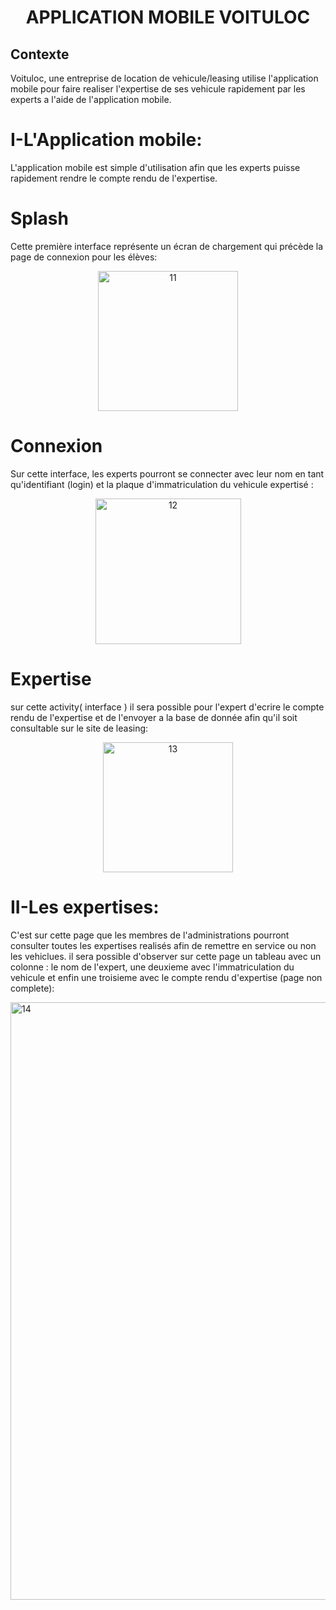 <h1 align="center">APPLICATION MOBILE VOITULOC</h1>

## Contexte
Voituloc, une entreprise de location de vehicule/leasing utilise l'application mobile pour faire realiser l'expertise de ses vehicule rapidement par les experts a l'aide de l'application mobile.


# I-L'Application mobile:
L'application mobile est simple d'utilisation afin que les experts puisse rapidement rendre le compte rendu de l'expertise.
# Splash
Cette première interface représente un écran de chargement qui précède la page de connexion pour les élèves:
<p align="center">
  <img width="224" alt="11" src="https://github.com/ARTEUXE/APP-MOBILE-VOITULOC/assets/100758418/ced3401c-6df3-4afd-a3ae-2812e915e186">
</p>

# Connexion
Sur cette interface, les experts pourront se connecter avec leur nom en tant qu'identifiant (login) et la plaque d'immatriculation du vehicule expertisé :
<p align="center">
  <img width="233" alt="12" src="https://github.com/ARTEUXE/APP-MOBILE-VOITULOC/assets/100758418/279b2ebe-4c5b-4ead-82ec-eca501859d74">

</p>

# Expertise
sur cette activity( interface ) il sera possible pour l'expert d'ecrire le compte rendu de l'expertise et de l'envoyer a la base de donnée afin qu'il soit consultable sur le site de leasing:
<p align="center">
<img width="208" alt="13" src="https://github.com/ARTEUXE/APP-MOBILE-VOITULOC/assets/100758418/e66df8ae-aa68-4bbd-837b-183327807f53">

</p>


# II-Les expertises:
C'est sur cette page que les membres de l'administrations pourront consulter toutes les expertises realisés afin de remettre en service ou non les vehiclues. il sera possible d'observer sur cette page un tableau avec un colonne : le nom de l'expert, une deuxieme avec l'immatriculation du vehicule et enfin une troisieme avec le compte rendu d'expertise (page non complete):
<p>
<img width="956" alt="14" src="https://github.com/ARTEUXE/APP-MOBILE-VOITULOC/assets/100758418/c04f3fe3-f894-48af-922c-2aef14f25890">

</p>
